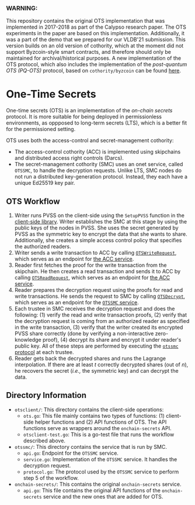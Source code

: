 ### WARNING:
This repository contains the original OTS implementation that was implemented in 2017-2018 as part of the Calypso research paper. The OTS experiments in the paper are based on this implementation. Additionally, it was a part of the demo that we prepared for our VLDB'21 submission. This version builds on an old version of cothority, which at the moment did not support Byzcoin-style smart contracts, and therefore should only be maintained for archival/historical purposes. A new implementation of the OTS protocol, which also includes the implementation of the _post-quantum OTS (PQ-OTS)_ protocol, based on `cothority/byzcoin` can be found [here](https://github.com/dedis/cothority/tree/ots).

# One-Time Secrets

One-time secrets (OTS) is an implementation of the _on-chain secrets_ protocol. It is
more suitable for being deployed in permissionless environments, as oppposed to
long-term secrets (LTS), which is a better fit for the permissioned setting.

OTS uses both the access-control and secret-management cothority:

- The access-control cothority (ACC) is implemented using skipchains and distributed
  access right controls (Darcs).
- The secret-management cothority (SMC) uses an onet service, called `OTSSMC`, to
  handle the decryption requests. Unlike LTS, SMC nodes do not run a distributed
  key-generation protocol. Instead, they each have a unique Ed25519 key pair.

## OTS Workflow

1. Writer runs PVSS on the client-side using the `SetupPVSS` function in the
   [client-side library](./otsclient/ots.go). Writer establishes the SMC at this stage
   by using the public keys of the nodes in PVSS. She uses the secret generated
   by PVSS as the symmetric key to encrypt the data that she wants to share.
   Additionally, she creates a simple access control policy that specifies the
   authorized readers.
2. Writer sends a write transaction to ACC by calling
   [`OTSWriteRequest`](./onchain-secrets/api.go), which serves as an endpoint for [the ACC
   service](./onchain-secrets/service.go).
3. Reader first fetches the proof for the write transaction from the skipchain.
   He then creates a read transaction and sends it to ACC by calling
   [`OTSReadRequest`](./onchain-secrets/api.go), which serves as an endpoint for [the ACC
   service](./onchain-secrets/service.go).
4. Reader prepares the decryption request using the proofs for read and write
   transactions. He sends the request to SMC by calling
   [`OTSDecrypt`](./otssmc/api.go), which serves as an endpoint for the
   [`OTSSMC` service](./otssmc/service.go).
5. Each trustee in SMC receives the decryption request and does the following:
   (1) verify the read and write transaction proofs, (2) verify that the
   decryption request is coming from an authorized reader as specified in the
   write transaction, (3) verify that the writer created its encrypted PVSS
   share correctly (done by verifying a non-interactive zero-knowledge proof),
   (4) decrypt its share and encrypt it under reader's public key. All of these
   steps are performed by executing the [`otssmc`
   protocol](./otssmc/protocol.go) at each trustee.
6. Reader gets back the decrypted shares and runs the Lagrange interpolation. If
   there are at least _t_ correctly decrypted shares (out of _n_), he recovers
   the secret (_i.e.,_ the symmetric key) and can decrypt the data.

## Directory Information

* `otsclient/`: This directory contains the client-side operations:
  * `ots.go`: This file mainly contains two types of functions: (1) client-side helper functions and (2) API functions of OTS. The API functions serve as wrappers around the `onchain-secrets` API.
  * `otsclient-test.go`: This is a go-test file that runs the workflow described above.
* `otssmc/`: This directory contains the service that is run by SMC.
  * `api.go`: Endpoint for the `OTSSMC` service.
  * `service.go`: Implementation of the `OTSSMC` service. It handles the decryption request.
  * `protocol.go`: The protocol used by the `OTSSMC` service to perform step 5 of the workflow.
* `onchain-secrets/`: This contains the original `onchain-secrets` service.
  * `api.go`: This file contains the original API functions of the `onchain-secrets` service and the new ones that are added for OTS.
